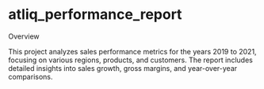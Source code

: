 # atliq_performance_report

Overview

This project analyzes sales performance metrics for the years 2019 to 2021, focusing on various regions, products, and customers. The report includes detailed insights into sales growth, gross margins, and year-over-year comparisons.
